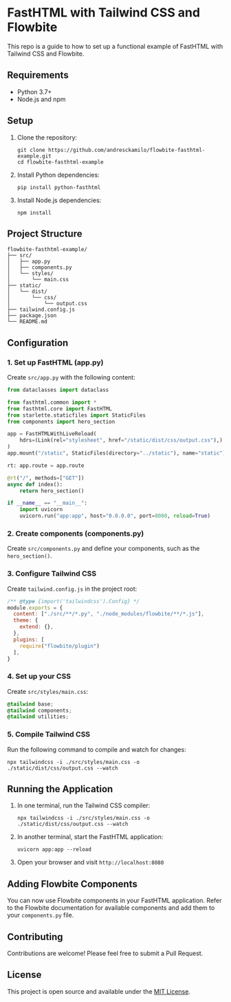 # FastHTML with Tailwind CSS and Flowbite

This repo is a guide to how to set up a functional example of FastHTML with Tailwind CSS and Flowbite.

## Requirements

- Python 3.7+
- Node.js and npm

## Setup

1. Clone the repository:
   ```
   git clone https://github.com/andresckamilo/flowbite-fasthtml-example.git
   cd flowbite-fasthtml-example
   ```

2. Install Python dependencies:
    ```
    pip install python-fasthtml  
    ```

3. Install Node.js dependencies:
   ```
   npm install
   ```

## Project Structure

```
flowbite-fasthtml-example/
├── src/
│   ├── app.py
│   ├── components.py
│   └── styles/
│       └── main.css
├── static/
│   └── dist/
│       └── css/
│           └── output.css
├── tailwind.config.js
├── package.json
└── README.md
```

## Configuration

### 1. Set up FastHTML (app.py)

Create `src/app.py` with the following content:

```python
from dataclasses import dataclass

from fasthtml.common import *
from fasthtml.core import FastHTML
from starlette.staticfiles import StaticFiles
from components import hero_section

app = FastHTMLWithLiveReload(
    hdrs=(Link(rel="stylesheet", href="/static/dist/css/output.css"),)
)
app.mount("/static", StaticFiles(directory="../static"), name="static")

rt: app.route = app.route

@rt("/", methods=["GET"])
async def index():
    return hero_section()

if __name__ == "__main__":
    import uvicorn
    uvicorn.run("app:app", host="0.0.0.0", port=8080, reload=True)
```

### 2. Create components (components.py)

Create `src/components.py` and define your components, such as the `hero_section()`.

### 3. Configure Tailwind CSS

Create `tailwind.config.js` in the project root:

```javascript
/** @type {import('tailwindcss').Config} */
module.exports = {
  content: ["./src/**/*.py", "./node_modules/flowbite/**/*.js"],
  theme: {
    extend: {},
  },
  plugins: [
    require("flowbite/plugin")
  ],
}
```

### 4. Set up your CSS

Create `src/styles/main.css`:

```css
@tailwind base;
@tailwind components;
@tailwind utilities;
```

### 5. Compile Tailwind CSS

Run the following command to compile and watch for changes:

```
npx tailwindcss -i ./src/styles/main.css -o ./static/dist/css/output.css --watch
```

## Running the Application

1. In one terminal, run the Tailwind CSS compiler:
   ```
   npx tailwindcss -i ./src/styles/main.css -o ./static/dist/css/output.css --watch
   ```

2. In another terminal, start the FastHTML application:
   ```
   uvicorn app:app --reload 
   ```

3. Open your browser and visit `http://localhost:8080`

## Adding Flowbite Components

You can now use Flowbite components in your FastHTML application. Refer to the Flowbite documentation for available components and add them to your `components.py` file.

## Contributing

Contributions are welcome! Please feel free to submit a Pull Request.

## License

This project is open source and available under the [MIT License](LICENSE).

